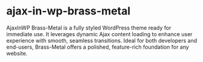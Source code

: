 # ajax-in-wp-brass-metal
  AjaxInWP Brass-Metal is a fully styled WordPress theme ready for immediate use. It leverages dynamic Ajax content loading to enhance user experience with smooth, seamless transitions. Ideal for both developers and end-users, Brass-Metal offers a polished, feature-rich foundation for any website.
